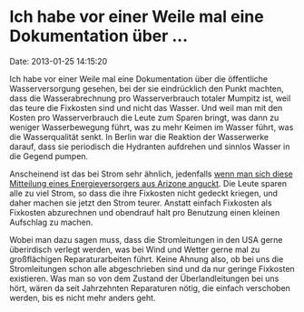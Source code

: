 Ich habe vor einer Weile mal eine Dokumentation über \...
=========================================================

Date: 2013-01-25 14:15:20

Ich habe vor einer Weile mal eine Dokumentation über die öffentliche
Wasserversorgung gesehen, bei der sie eindrücklich den Punkt machten,
dass die Wasserabrechnung pro Wasserverbrauch totaler Mumpitz ist, weil
das teure die Fixkosten sind und nicht das Wasser. Und weil man mit den
Kosten pro Wasserverbrauch die Leute zum Sparen bringt, was dann zu
weniger Wasserbewegung führt, was zu mehr Keimen im Wasser führt, was
die Wasserqualität senkt. In Berlin war die Reaktion der Wasserwerke
darauf, dass sie periodisch die Hydranten aufdrehen und sinnlos Wasser
in die Gegend pumpen.

Anscheinend ist das bei Strom sehr ähnlich, jedenfalls [wenn man sich
diese Mitteilung eines Energieversorgers aus Arizone
anguckt](http://i.imgur.com/Fi0OXtZ.jpg). Die Leute sparen alle zu viel
Strom, so dass die ihre Fixkosten nicht gedeckt kriegen, und daher
machen sie jetzt den Strom teurer. Anstatt einfach Fixkosten als
Fixkosten abzurechnen und obendrauf halt pro Benutzung einen kleinen
Aufschlag zu machen.

Wobei man dazu sagen muss, dass die Stromleitungen in den USA gerne
überirdisch verlegt werden, was bei Wind und Wetter gerne mal zu
großflächigen Reparaturarbeiten führt. Keine Ahnung also, ob bei uns die
Stromleitungen schon alle abgeschrieben sind und da nur geringe
Fixkosten existieren. Was man so von dem Zustand der Überlandleitungen
bei uns hört, wären da seit Jahrzehnten Reparaturen nötig, die einfach
verschoben werden, bis es nicht mehr anders geht.
